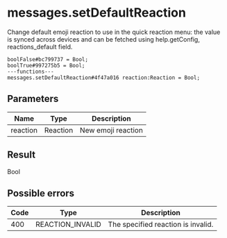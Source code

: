 # messages.setDefaultReaction
Change default emoji reaction to use in the quick reaction menu: the value is synced across devices and can be fetched using help.getConfig, reactions_default field.

```
boolFalse#bc799737 = Bool;
boolTrue#997275b5 = Bool;
---functions---
messages.setDefaultReaction#4f47a016 reaction:Reaction = Bool;
```

## Parameters
| Name | Type | Description |
| ---- | :----: | ----------- |
| reaction | Reaction | New emoji reaction |


## Result
Bool

## Possible errors
| Code | Type | Description |
| ---- | :----: | ----------- |
| 400 | REACTION_INVALID | The specified reaction is invalid. |

